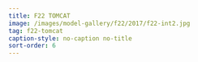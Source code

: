 ```yaml
---
title: F22 TOMCAT
image: /images/model-gallery/f22/2017/f22-int2.jpg
tag: f22-tomcat
caption-style: no-caption no-title
sort-order: 6
---
```

